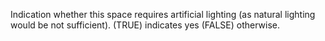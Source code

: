 Indication whether this space  requires artificial lighting (as natural lighting would be not sufficient). (TRUE) indicates yes (FALSE) otherwise.